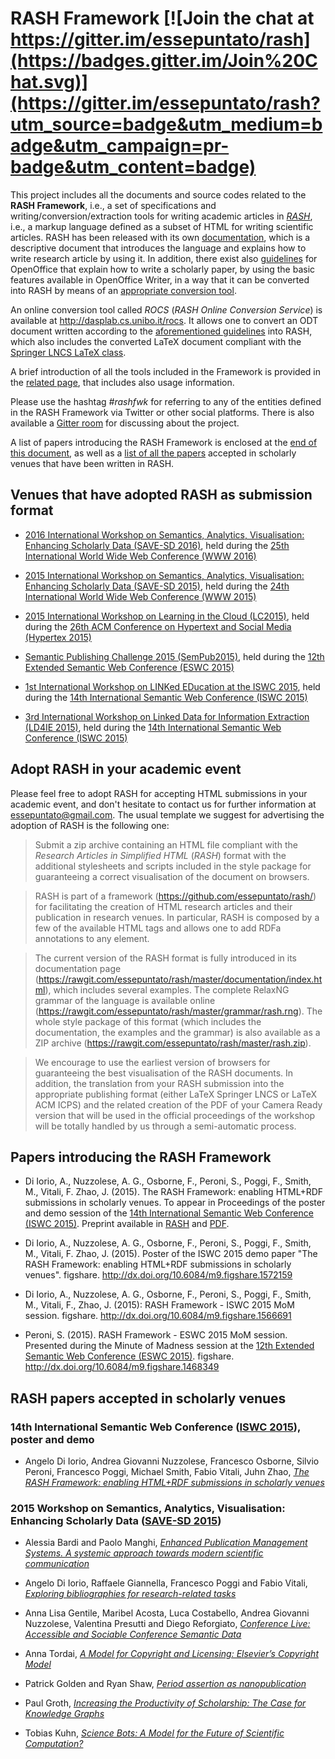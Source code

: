 # RASH Framework [![Join the chat at https://gitter.im/essepuntato/rash](https://badges.gitter.im/Join%20Chat.svg)](https://gitter.im/essepuntato/rash?utm_source=badge&utm_medium=badge&utm_campaign=pr-badge&utm_content=badge)

This project includes all the documents and source codes related to the **RASH Framework**, i.e., a set of specifications and writing/conversion/extraction tools for writing academic articles in [*RASH*](https://github.com/essepuntato/rash/tree/master/grammar), i.e., a markup language defined as a subset of HTML for writing scientific articles. RASH has been released with its own [documentation](https://rawgit.com/essepuntato/rash/master/documentation/index.html), which is a descriptive document that introduces the language and explains how to write research article by using it. In addition, there exist also [guidelines](https://rawgit.com/essepuntato/rash/master/documentation/rash-in-odt.odt) for OpenOffice that explain how to write a scholarly paper, by using the basic features available in OpenOffice Writer, in a way that it can be converted into RASH by means of an [appropriate conversion tool](https://github.com/essepuntato/rash/tree/master/tools/odt2rash).

An online conversion tool called *ROCS* (*RASH Online Conversion Service*) is available at http://dasplab.cs.unibo.it/rocs. It allows one to convert an ODT document written according to the [aforementioned guidelines](https://rawgit.com/essepuntato/rash/master/documentation/rash-in-odt.odt) into RASH, which also includes the converted LaTeX document compliant with the [Springer LNCS LaTeX class](https://www.springer.com/computer/lncs?SGWID=0-164-6-793341-0).

A brief introduction of all the tools included in the Framework is provided in the [related page](https://github.com/essepuntato/rash/tree/master/tools), that includes also usage information.

Please use the hashtag *#rashfwk* for referring to any of the entities defined in the RASH Framework via Twitter or other social platforms. There is also available a [Gitter room](https://gitter.im/essepuntato/rash) for discussing about the project.

A list of papers introducing the RASH Framework is enclosed at the [end of this document](#papers-introducing-the-rash-framework), as well as a [list of all the papers](#rash-papers-accepted-in-scholarly-venues) accepted in scholarly venues that have been written in RASH.

## Venues that have adopted RASH as submission format
* [2016 International Workshop on Semantics, Analytics, Visualisation: Enhancing Scholarly Data (SAVE-SD 2016)](http://cs.unibo.it/save-sd/2016/index.html), held during the [25th International World Wide Web Conference (WWW 2016)](http://www.www2016.ca/)

* [2015 International Workshop on Semantics, Analytics, Visualisation: Enhancing Scholarly Data (SAVE-SD 2015)](http://cs.unibo.it/save-sd/2015/index.html), held during the [24th International World Wide Web Conference (WWW 2015)](http://www.www2015.it/)

* [2015 International Workshop on Learning in the Cloud (LC2015)](http://lc2015.dibris.unige.it/), held during the [26th ACM Conference on Hypertext and Social Media (Hypertex 2015)](http://ht.acm.org/ht2015/)

* [Semantic Publishing Challenge 2015 (SemPub2015)](https://github.com/ceurws/lod/wiki/SemPub2015), held during the [12th Extended Semantic Web Conference (ESWC 2015)](http://2015.eswc-conferences.org/)

* [1st International Workshop on LINKed EDucation at the ISWC 2015](https://linked2015.wordpress.com/), held during the [14th International Semantic Web Conference (ISWC 2015)](http://iswc2015.semanticweb.org/)

* [3rd International Workshop on Linked Data for Information Extraction (LD4IE 2015)](http://oak.dcs.shef.ac.uk/ld4ie2015/LD4IE2015/Overview.html), held during the [14th International Semantic Web Conference (ISWC 2015)](http://iswc2015.semanticweb.org/)

## Adopt RASH in your academic event

Please feel free to adopt RASH for accepting HTML submissions in your academic event, and don't hesitate to contact us for further information at [essepuntato@gmail.com](email:essepuntato@gmail.com). The usual template we suggest for advertising the adoption of RASH is the following one:

> Submit a zip archive containing an HTML file compliant with the *Research Articles in Simplified HTML* (*RASH*) format with the additional stylesheets and scripts included in the style package for guaranteeing a correct visualisation of the document on browsers.

> RASH is part of a framework (https://github.com/essepuntato/rash/) for facilitating the creation of HTML research articles and their publication in research venues. In particular, RASH is composed by a few of the available HTML tags and allows one to add RDFa annotations to any element.

> The current version of the RASH format is fully introduced in its documentation page (https://rawgit.com/essepuntato/rash/master/documentation/index.html), which includes several examples. The complete RelaxNG grammar of the language is available online (https://rawgit.com/essepuntato/rash/master/grammar/rash.rng). The whole style package of this format (which includes the documentation, the examples and the grammar) is also available as a ZIP archive (https://rawgit.com/essepuntato/rash/master/rash.zip).

> We encourage to use the earliest version of browsers for guaranteeing the best visualisation of the RASH documents. In addition, the translation from your RASH submission into the appropriate publishing format (either LaTeX Springer LNCS or LaTeX ACM ICPS) and the related creation of the PDF of your Camera Ready version that will be used in the official proceedings of the workshop will be totally handled by us through a semi-automatic process.

## Papers introducing the RASH Framework

* Di Iorio, A., Nuzzolese, A. G., Osborne, F., Peroni, S., Poggi, F., Smith, M., Vitali, F. Zhao, J. (2015). The RASH Framework: enabling HTML+RDF submissions in scholarly venues. To appear in Proceedings of the poster and demo session of the [14th International Semantic Web Conference (ISWC 2015)](http://iswc2015.semanticweb.org/). Preprint available in [RASH](https://rawgit.com/essepuntato/rash/master/papers/rash-demo-iswc2015.html) and [PDF](https://rawgit.com/essepuntato/rash/master/papers/rash-demo-iswc2015.pdf).

* Di Iorio, A., Nuzzolese, A. G., Osborne, F., Peroni, S., Poggi, F., Smith, M., Vitali, F. Zhao, J. (2015). Poster of the ISWC 2015 demo paper "The RASH Framework: enabling HTML+RDF submissions in scholarly venues". figshare.
http://dx.doi.org/10.6084/m9.figshare.1572159

* Di Iorio, A., Nuzzolese, A. G., Osborne, F., Peroni, S., Poggi, F., Smith, M., Vitali, F., Zhao, J. (2015): RASH Framework - ISWC 2015 MoM session. figshare.
http://dx.doi.org/10.6084/m9.figshare.1566691

* Peroni, S. (2015). RASH Framework - ESWC 2015 MoM session. Presented during the Minute of Madness session at the [12th Extended Semantic Web Conference (ESWC 2015)](http://2015.eswc-conferences.org/). figshare. http://dx.doi.org/10.6084/m9.figshare.1468349

## RASH papers accepted in scholarly venues

### 14th International Semantic Web Conference ([ISWC 2015](http://iswc2015.semanticweb.org/)), poster and demo

* Angelo Di Iorio, Andrea Giovanni Nuzzolese, Francesco Osborne, Silvio Peroni, Francesco Poggi, Michael Smith, Fabio Vitali, Juhn Zhao, [*The RASH Framework: enabling HTML+RDF submissions in scholarly venues*](https://rawgit.com/essepuntato/rash/master/papers/rash-demo-iswc2015.html)

### 2015 Workshop on Semantics, Analytics, Visualisation: Enhancing Scholarly Data ([SAVE-SD 2015](http://cs.unibo.it/save-sd/2015/index.html))

* Alessia Bardi and Paolo Manghi, [*Enhanced Publication Management Systems. A systemic approach towards modern scientific communication*](http://cs.unibo.it/save-sd/2015/papers/html/bardi-savesd2015.html)

* Angelo Di Iorio, Raffaele Giannella, Francesco Poggi and Fabio Vitali, [*Exploring bibliographies for research-related tasks*](http://cs.unibo.it/save-sd/2015/papers/html/diiorio-savesd2015.html)

* Anna Lisa Gentile, Maribel Acosta, Luca Costabello, Andrea Giovanni Nuzzolese, Valentina Presutti and Diego Reforgiato, [*Conference Live: Accessible and Sociable Conference Semantic Data*](http://cs.unibo.it/save-sd/2015/papers/html/gentile-savesd2015.html)

* Anna Tordai, [*A Model for Copyright and Licensing: Elsevier’s Copyright Model*](http://cs.unibo.it/save-sd/2015/papers/html/tordai-savesd2015.html)

* Patrick Golden and Ryan Shaw, [*Period assertion as nanopublication*](http://cs.unibo.it/save-sd/2015/papers/html/golden-savesd2015.html)

* Paul Groth, [*Increasing the Productivity of Scholarship: The Case for Knowledge Graphs*](http://cs.unibo.it/save-sd/2015/papers/html/groth-savesd2015.html)

* Tobias Kuhn, [*Science Bots: A Model for the Future of Scientific Computation?*](http://cs.unibo.it/save-sd/2015/papers/html/kuhn-savesd2015.html)